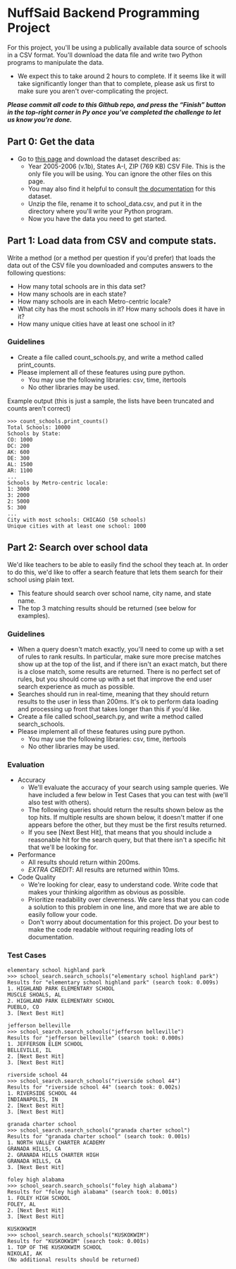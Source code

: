 # NuffSaid Backend Programming Project
For this project, you'll be using a publically available data source of schools in a CSV format. You'll download the data file and write two Python programs to manipulate the data.
* We expect this to take around 2 hours to complete. If it seems like it will take significantly longer than that to complete, please ask us first to make sure you aren't over-complicating the project.

_**Please commit all code to this Github repo, and press the “Finish” button in the top-right corner in Py once you’ve completed the challenge to let us know you’re done.**_

## Part 0: Get the data
* Go to [this page](https://nces.ed.gov/ccd/CCDLocaleCode.asp) and download the dataset described as:
    * Year 2005-2006 (v.1b), States A-I, ZIP (769 KB) CSV File. This is the only file you will be using. You can ignore the other files on this page.
    * You may also find it helpful to consult [the documentation](https://nces.ed.gov/ccd/pdf/sl051bgen.pdf) for this dataset.
    * Unzip the file, rename it to school_data.csv, and put it in the directory where you'll write your Python program.
    * Now you have the data you need to get started.

## Part 1: Load data from CSV and compute stats.
Write a method (or a method per question if you'd prefer) that loads the data out of the CSV file
you downloaded and computes answers to the following questions:
* How many total schools are in this data set?
* How many schools are in each state?
* How many schools are in each Metro-centric locale?
* What city has the most schools in it? How many schools does it have in it?
* How many unique cities have at least one school in it?
### Guidelines
* Create a file called count_schools.py, and write a method called print_counts.
* Please implement all of these features using pure python.
    * You may use the following libraries: csv, time, itertools
    * No other libraries may be used.

Example output (this is just a sample, the lists have been truncated and counts aren't
correct)
```
>>> count_schools.print_counts()
Total Schools: 10000
Schools by State:
CO: 1000
DC: 200
AK: 600
DE: 300
AL: 1500
AR: 1100
...
Schools by Metro-centric locale:
1: 3000
3: 2000
2: 5000
5: 300
...
City with most schools: CHICAGO (50 schools)
Unique cities with at least one school: 1000
```

## Part 2: Search over school data
We'd like teachers to be able to easily find the school they teach at. In order to do this, we'd like to offer a search feature that lets them search for their school using plain text.
* This feature should search over school name, city name, and state name.
* The top 3 matching results should be returned (see below for examples).

### Guidelines
* When a query doesn't match exactly, you'll need to come up with a set of rules to rank results. In particular, make sure more precise matches show up at the top of the list, and if there isn't an exact match, but there is a close match, some results are returned. There is no perfect set of rules, but you should come up with a set that improve the end user search experience as much as possible.
* Searches should run in real-time, meaning that they should return results to the user in less than 200ms. It's ok to perform data loading and processing up front that takes longer than this if you'd like.
* Create a file called school_search.py, and write a method called search_schools.
* Please implement all of these features using pure python.
    * You may use the following libraries: csv, time, itertools
    * No other libraries may be used.

### Evaluation
* Accuracy
    * We'll evaluate the accuracy of your search using sample queries. We have included a few below in Test Cases that you can test with (we'll also test with others).
    * The following queries should return the results shown below as the top hits. If multiple results are shown below, it doesn't matter if one appears before the other, but they must be the first results returned.
    * If you see [Next Best Hit], that means that you should include a reasonable hit for the search query, but that there isn't a specific hit that we'll be looking for.
* Performance
    * All results should return within 200ms.
    * *EXTRA CREDIT*: All results are returned within 10ms.
* Code Quality
    * We're looking for clear, easy to understand code. Write code that makes your thinking algorithm as obvious as possible.
    * Prioritize readability over cleverness. We care less that you can code a solution to this problem in one line, and more that we are able to easily follow your code.
    * Don't worry about documentation for this project. Do your best to make the code readable without requiring reading lots of documentation.

###  Test Cases

```
elementary school highland park
>>> school_search.search_schools("elementary school highland park")
Results for "elementary school highland park" (search took: 0.009s)
1. HIGHLAND PARK ELEMENTARY SCHOOL
MUSCLE SHOALS, AL
2. HIGHLAND PARK ELEMENTARY SCHOOL
PUEBLO, CO
3. [Next Best Hit]
```

```
jefferson belleville
>>> school_search.search_schools("jefferson belleville")
Results for "jefferson belleville" (search took: 0.000s)
1. JEFFERSON ELEM SCHOOL
BELLEVILLE, IL
2. [Next Best Hit]
3. [Next Best Hit]
```

```
riverside school 44
>>> school_search.search_schools("riverside school 44")
Results for "riverside school 44" (search took: 0.002s)
1. RIVERSIDE SCHOOL 44
INDIANAPOLIS, IN
2. [Next Best Hit]
3. [Next Best Hit]
```

```
granada charter school
>>> school_search.search_schools("granada charter school")
Results for "granada charter school" (search took: 0.001s)
1. NORTH VALLEY CHARTER ACADEMY
GRANADA HILLS, CA
2. GRANADA HILLS CHARTER HIGH
GRANADA HILLS, CA
3. [Next Best Hit]
```

```
foley high alabama
>>> school_search.search_schools("foley high alabama")
Results for "foley high alabama" (search took: 0.001s)
1. FOLEY HIGH SCHOOL
FOLEY, AL
2. [Next Best Hit]
3. [Next Best Hit]
```

```
KUSKOKWIM
>>> school_search.search_schools("KUSKOKWIM")
Results for "KUSKOKWIM" (search took: 0.001s)
1. TOP OF THE KUSKOKWIM SCHOOL
NIKOLAI, AK
(No additional results should be returned)
```
